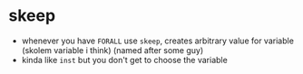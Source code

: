 # skeep

- whenever you have `FORALL` use `skeep`, creates arbitrary value for variable
  (skolem variable i think) (named after some guy)
- kinda like `inst` but you don't get to choose the variable
